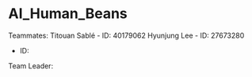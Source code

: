 # AI_Human_Beans

Teammates:
Titouan Sablé - ID: 40179062
Hyunjung Lee - ID: 27673280
 - ID:

Team Leader:
